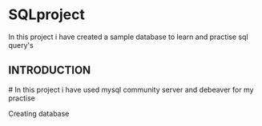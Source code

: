 <h1> SQLproject</h1>
In this project i have created a sample database to learn and practise sql query's

<h2>INTRODUCTION</h2> 
# In this project i have used mysql community server and debeaver for my practise 


Creating database 
